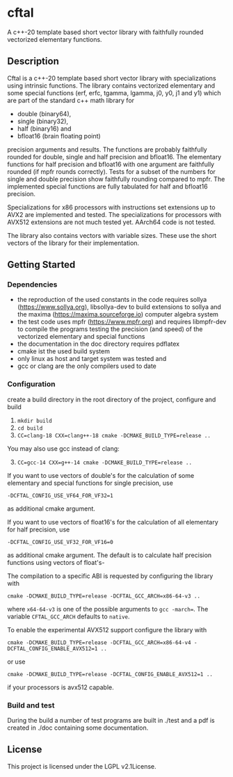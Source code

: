 # cftal

A c++-20 template based short vector library with faithfully rounded
vectorized elementary functions.

## Description

Cftal is a c++-20 template based short vector library with specializations
using intrinsic functions.
The library contains vectorized elementary and some special functions
(erf, erfc, tgamma, lgamma, j0, y0, j1 and y1) which are part of the standard
c++ math library for
- double (binary64),
- single (binary32),
- half (binary16) and
- bfloat16 (brain floating point)

precision arguments and results. The functions are probably faithfully rounded
for double, single and half precision and bfloat16.
The elementary functions for half precision and bfloat16 with one argument are
faithfully rounded (if mpfr rounds correctly).
Tests for a  subset of the numbers for single and double precision show
faithfully rounding compared to mpfr.
The implemented special functions are fully tabulated for half and bfloat16
precision.

Specializations for x86 processors with instructions set extensions up to AVX2
are implemented and tested.
The specializations for processors with AVX512 extensions are not much tested
yet.
AArch64 code is not tested.

The library also contains vectors with variable sizes. These use the
short vectors of the library for their implementation.

## Getting Started

### Dependencies

- the reproduction of the used constants in the code requires
  sollya (https://www.sollya.org), libsollya-dev to build
  extensions to sollya and the maxima (https://maxima.sourceforge.io)
  computer algebra system
- the test code uses mpfr (https://www.mpfr.org) and requires
  libmpfr-dev to compile the programs testing the precision (and speed)
  of the vectorized elementary and special functions
- the documentation in the doc directory requires pdflatex
- cmake ist the used build system
- only linux as host and target system was tested and
- gcc or clang are the only compilers used to date

### Configuration

create a build directory in the root directory of the project, configure and
build

1. `mkdir build`
2. `cd build`
3. `CC=clang-18 CXX=clang++-18 cmake -DCMAKE_BUILD_TYPE=release ..`

You may also use gcc instead of clang:

3. `CC=gcc-14 CXX=g++-14 cmake -DCMAKE_BUILD_TYPE=release ..`

If you want to use vectors of double's for the calculation of some elementary
and special functions for single precision, use

`-DCFTAL_CONFIG_USE_VF64_FOR_VF32=1`

as additional cmake argument.

If you want to use vectors of float16's for the calculation of all elementary
for half precision, use

`-DCFTAL_CONFIG_USE_VF32_FOR_VF16=0`

as additional cmake argument. The default is to calculate half precision
functions using vectors of float's-

The compilation to a specific ABI is requested by configuring the library with

`cmake -DCMAKE_BUILD_TYPE=release -DCFTAL_GCC_ARCH=x86-64-v3 ..`

where `x64-64-v3` is one of the possible arguments to `gcc -march=`.
The variable `CFTAL_GCC_ARCH` defaults to `native`.

To enable the experimental AVX512 support configure the library with

`cmake -DCMAKE_BUILD_TYPE=release -DCFTAL_GCC_ARCH=x86-64-v4 -DCFTAL_CONFIG_ENABLE_AVX512=1 ..`

or use

`cmake -DCMAKE_BUILD_TYPE=release -DCFTAL_CONFIG_ENABLE_AVX512=1 ..`

if your processors is avx512 capable.


### Build and test

During the build a number of test programs are built in ./test and
a pdf is created in ./doc containing some documentation.

## License

This project is licensed under the LGPL v2.1License.
